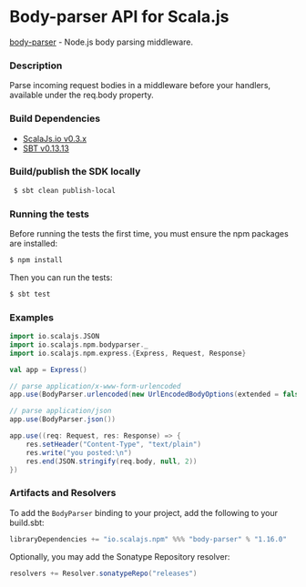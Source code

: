 Body-parser API for Scala.js
================================
[body-parser](https://www.npmjs.com/package/body-parser) - Node.js body parsing middleware.

### Description

Parse incoming request bodies in a middleware before your handlers, available under the req.body property.

### Build Dependencies

* [ScalaJs.io v0.3.x](https://github.com/scalajs-io/scalajs.io)
* [SBT v0.13.13](http://www.scala-sbt.org/download.html)

### Build/publish the SDK locally

```bash
 $ sbt clean publish-local
```

### Running the tests

Before running the tests the first time, you must ensure the npm packages are installed:

```bash
$ npm install
```

Then you can run the tests:

```bash
$ sbt test
```

### Examples

```scala
import io.scalajs.JSON
import io.scalajs.npm.bodyparser._
import io.scalajs.npm.express.{Express, Request, Response}

val app = Express()

// parse application/x-www-form-urlencoded 
app.use(BodyParser.urlencoded(new UrlEncodedBodyOptions(extended = false)))

// parse application/json 
app.use(BodyParser.json())

app.use((req: Request, res: Response) => {
    res.setHeader("Content-Type", "text/plain")
    res.write("you posted:\n")
    res.end(JSON.stringify(req.body, null, 2))
})
```

### Artifacts and Resolvers

To add the `BodyParser` binding to your project, add the following to your build.sbt:  

```sbt
libraryDependencies += "io.scalajs.npm" %%% "body-parser" % "1.16.0"
```

Optionally, you may add the Sonatype Repository resolver:

```sbt   
resolvers += Resolver.sonatypeRepo("releases") 
```